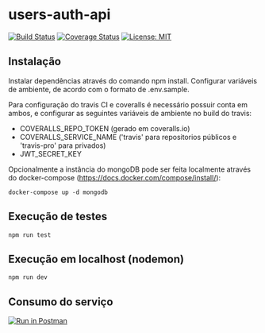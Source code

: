# users-auth-api
[![Build Status](https://travis-ci.com/dalvorsn/users-auth-api.svg?token=yAkDoUWH2i72EsLf99Wx&branch=master)](https://travis-ci.com/dalvorsn/users-auth-api) [![Coverage Status](https://coveralls.io/repos/github/dalvorsn/users-auth-api/badge.svg?branch=master&t=6QOWSp)](https://coveralls.io/github/dalvorsn/users-auth-api?branch=master)
[![License: MIT](https://img.shields.io/badge/License-MIT-yellow.svg)](https://opensource.org/licenses/MIT)

## Instalação

Instalar dependências através do comando npm install.
Configurar variáveis de ambiente, de acordo com o formato de .env.sample.

Para configuração do travis CI e coveralls é necessário possuir conta em ambos, e configurar as seguintes variáveis de ambiente no build do travis:

- COVERALLS_REPO_TOKEN (gerado em coveralls.io)
- COVERALLS_SERVICE_NAME ('travis' para repositorios públicos e 'travis-pro' para privados)
- JWT_SECRET_KEY

Opcionalmente a instância do mongoDB pode ser feita localmente através do docker-compose (https://docs.docker.com/compose/install/):

```
docker-compose up -d mongodb
```

## Execução de testes

```
npm run test
```

## Execução em localhost (nodemon)

```
npm run dev
```

## Consumo do serviço

[![Run in Postman](https://run.pstmn.io/button.svg)](https://documenter.getpostman.com/view/14051062/TW6xp8ze)

